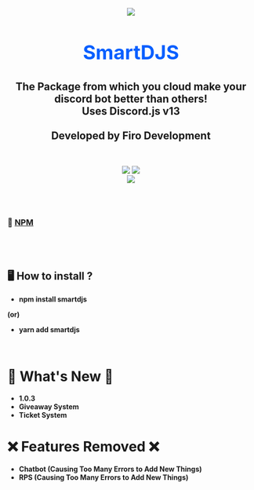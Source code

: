 <p align="center"><img align="center" style="margin-bottom:-6px" src="https://i.imgur.com/kGAUCNo_d.webp?maxwidth=128&fidelity=grand"></p>

<h2 style="font-size:2.5rem; color:#075FFF" align="center">SmartDJS</h2>

<h2 align="center"> The Package from which you cloud make your discord bot better than others! <br>Uses Discord.js v13<br><br>Developed by Firo Development</h2>
<br>
<p align="center">
   <a href="https://www.npmjs.com/package/smartdjs"><img src="https://img.shields.io/npm/v/smartdjs.svg?style=flat-square" /></a>
 <a href="https://www.npmjs.com/package/smartdjs"><img src="https://img.shields.io/npm/dt/smartdjs?style=flat-square" /></a><br>
   <a href="https://www.npmjs.com/package/smartdjs"><img src="https://nodei.co/npm/smartdjs.png?downloadRank=true&downloads=true&downloadRank=true&stars=true" /></a><br>
</p>
<br>

#
### 📂 [NPM](https://npmjs.com/smartdjs)
#

<br>

## 🖥️ <b>How to install ?

- npm install smartdjs

   
(or)
- yarn add smartdjs
<br>

# 🎉 What's New 🎉
- 1.0.3
- Giveaway System
- Ticket System
# ❌ Features Removed ❌

- Chatbot (Causing Too Many Errors to Add New Things)
- RPS (Causing Too Many Errors to Add New Things)


